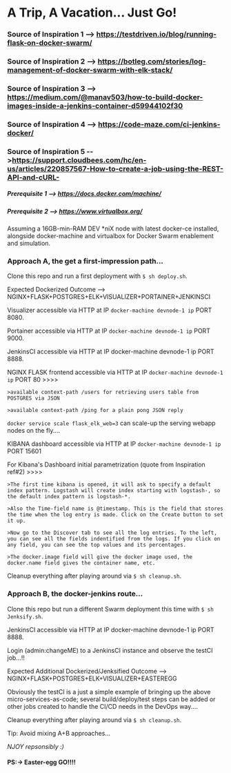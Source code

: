 # A Trip, A Vacation... Just Go!

### Source of Inspiration 1 --> https://testdriven.io/blog/running-flask-on-docker-swarm/
### Source of Inspiration 2 --> https://botleg.com/stories/log-management-of-docker-swarm-with-elk-stack/
### Source of Inspiration 3 --> https://medium.com/@manav503/how-to-build-docker-images-inside-a-jenkins-container-d59944102f30
### Source of Inspiration 4 --> https://code-maze.com/ci-jenkins-docker/
### Source of Inspiration 5 -->https://support.cloudbees.com/hc/en-us/articles/220857567-How-to-create-a-job-using-the-REST-API-and-cURL-

##### Prerequisite 1 --> https://docs.docker.com/machine/
##### Prerequisite 2 --> https://www.virtualbox.org/

Assuming a 16GB-min-RAM DEV *niX node with latest docker-ce installed, alongside docker-machine and virtualbox for Docker Swarm enablement and simulation.

### Approach A, the get a first-impression path...

Clone this repo and run a first deployment with `$ sh deploy.sh`.

Expected Dockerized Outcome --> NGINX+FLASK+POSTGRES+ELK+VISUALIZER+PORTAINER+JENKINSCI

Visualizer accessible via HTTP at IP `docker-machine devnode-1 ip` PORT 8080.

Portainer accessible via HTTP at IP `docker-machine devnode-1 ip` PORT 9000.

JenkinsCI accessible via HTTP at IP docker-machine devnode-1 ip PORT 8888.

NGINX FLASK frontend accessible via HTTP at IP `docker-machine devnode-1 ip` PORT 80 >>>>

    >available context-path /users for retrieving users table from POSTGRES via JSON

    >available context-path /ping for a plain pong JSON reply
    
`docker service scale flask_elk_web=3` can scale-up the serving webapp nodes on the fly....  
 
KIBANA dashboard accessible via HTTP at IP `docker-machine devnode-1 ip` PORT 15601

For Kibana's Dashboard initial parametrization (quote from Inspiration ref#2) >>>>

    >The first time kibana is opened, it will ask to specify a default index pattern. Logstash will create index starting with logstash-, so the default index pattern is logstash-*. 
    
    >Also the Time-field name is @timestamp. This is the field that stores the time when the log entry is made. Click on the Create button to set it up. 
    
    >Now go to the Discover tab to see all the log entries. To the left, you can see all the fields indentified from the logs. If you click on any field, you can see the top values and its percentages. 
    
    >The docker.image field will give the docker image used, the docker.name field gives the container name, etc.

Cleanup everything after playing around via `$ sh cleanup.sh`.

### Approach B, the docker-jenkins route...

Clone this repo but run a different Swarm deployment this time with `$ sh Jenksify.sh`.

JenkinsCI accessible via HTTP at IP docker-machine devnode-1 ip PORT 8888.

Login (admin:changeME) to a JenkinsCI instance and observe the testCI job...!! 

Expected Additional Dockerized/Jenksified Outcome --> NGINX+FLASK+POSTGRES+ELK+VISUALIZER+EASTEREGG

Obviously the testCI is a just a simple example of bringing up the above micro-services-as-code; several build/deploy/test steps can be added or other jobs created to handle the CI/CD needs in the DevOps way.... 

Cleanup everything after playing around via `$ sh cleanup.sh`.

Tip: Avoid mixing A+B approaches...

*NJOY repsonsibly :)*

#### PS:-> Easter-egg GO!!!!
